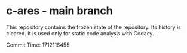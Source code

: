 # c-ares - main branch

This repository contains the frozen state of the repository.
Its history is cleared. It is used only for static code
analysis with Codacy.

Commit Time: 1712116455